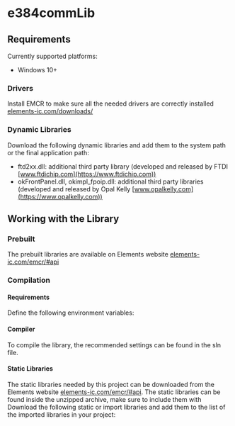 # e384commLib
## Requirements
Currently supported platforms:
- Windows 10+
### Drivers
Install EMCR to make sure all the needed drivers are correctly installed [elements-ic.com/downloads/](https://elements-ic.com/downloads/)
### Dynamic Libraries
Download the following dynamic libraries and add them to the system path or the final application path:
- ftd2xx.dll: additional third party library (developed and released by FTDI [www.ftdichip.com](https://www.ftdichip.com))
- okFrontPanel.dll, okimpl_fpoip.dll: additional third party libraries (developed and released by Opal Kelly [www.opalkelly.com](https://www.opalkelly.com))
## Working with the Library
### Prebuilt
The prebuilt libraries are available on Elements website [elements-ic.com/emcr/#api](https://elements-ic.com/emcr/#api)
### Compilation
#### Requirements
Define the following environment variables:
#### Compiler
To compile the library, the recommended settings can be found in the sln file.
#### Static Libraries
The static libraries needed by this project can be downloaded from the Elements website [elements-ic.com/emcr/#api](https://elements-ic.com/emcr/#api).
The static libraries can be found inside the unzipped archive, make sure to include them with
Download the following static or import libraries and add them to the list of the imported libraries in your project:
